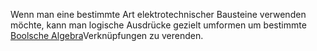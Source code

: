Wenn man eine bestimmte Art elektrotechnischer Bausteine verwenden möchte, kann man logische Ausdrücke gezielt umformen um bestimmte [Boolsche Algebra](Boolsche%20Algebra.md#Verknüpfungen)Verknüpfungen zu verenden.